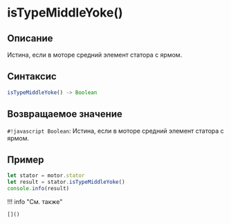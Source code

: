 # isTypeMiddleYoke()

## Описание
Истина, если в моторе средний элемент статора с ярмом.

## Синтаксис
```javascript
isTypeMiddleYoke() -> Boolean
```

## Возвращаемое значение
`#!javascript Boolean`: Истина, если в моторе средний элемент статора с ярмом.

## Пример
```javascript linenums="1"
let stator = motor.stator
let result = stator.isTypeMiddleYoke()
console.info(result)
```

!!! info "См. также"

    []()

